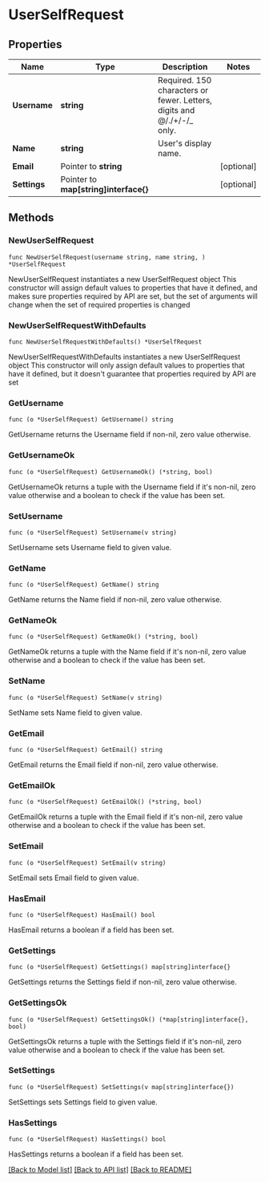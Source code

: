 # UserSelfRequest

## Properties

Name | Type | Description | Notes
------------ | ------------- | ------------- | -------------
**Username** | **string** | Required. 150 characters or fewer. Letters, digits and @/./+/-/_ only. | 
**Name** | **string** | User&#39;s display name. | 
**Email** | Pointer to **string** |  | [optional] 
**Settings** | Pointer to **map[string]interface{}** |  | [optional] 

## Methods

### NewUserSelfRequest

`func NewUserSelfRequest(username string, name string, ) *UserSelfRequest`

NewUserSelfRequest instantiates a new UserSelfRequest object
This constructor will assign default values to properties that have it defined,
and makes sure properties required by API are set, but the set of arguments
will change when the set of required properties is changed

### NewUserSelfRequestWithDefaults

`func NewUserSelfRequestWithDefaults() *UserSelfRequest`

NewUserSelfRequestWithDefaults instantiates a new UserSelfRequest object
This constructor will only assign default values to properties that have it defined,
but it doesn't guarantee that properties required by API are set

### GetUsername

`func (o *UserSelfRequest) GetUsername() string`

GetUsername returns the Username field if non-nil, zero value otherwise.

### GetUsernameOk

`func (o *UserSelfRequest) GetUsernameOk() (*string, bool)`

GetUsernameOk returns a tuple with the Username field if it's non-nil, zero value otherwise
and a boolean to check if the value has been set.

### SetUsername

`func (o *UserSelfRequest) SetUsername(v string)`

SetUsername sets Username field to given value.


### GetName

`func (o *UserSelfRequest) GetName() string`

GetName returns the Name field if non-nil, zero value otherwise.

### GetNameOk

`func (o *UserSelfRequest) GetNameOk() (*string, bool)`

GetNameOk returns a tuple with the Name field if it's non-nil, zero value otherwise
and a boolean to check if the value has been set.

### SetName

`func (o *UserSelfRequest) SetName(v string)`

SetName sets Name field to given value.


### GetEmail

`func (o *UserSelfRequest) GetEmail() string`

GetEmail returns the Email field if non-nil, zero value otherwise.

### GetEmailOk

`func (o *UserSelfRequest) GetEmailOk() (*string, bool)`

GetEmailOk returns a tuple with the Email field if it's non-nil, zero value otherwise
and a boolean to check if the value has been set.

### SetEmail

`func (o *UserSelfRequest) SetEmail(v string)`

SetEmail sets Email field to given value.

### HasEmail

`func (o *UserSelfRequest) HasEmail() bool`

HasEmail returns a boolean if a field has been set.

### GetSettings

`func (o *UserSelfRequest) GetSettings() map[string]interface{}`

GetSettings returns the Settings field if non-nil, zero value otherwise.

### GetSettingsOk

`func (o *UserSelfRequest) GetSettingsOk() (*map[string]interface{}, bool)`

GetSettingsOk returns a tuple with the Settings field if it's non-nil, zero value otherwise
and a boolean to check if the value has been set.

### SetSettings

`func (o *UserSelfRequest) SetSettings(v map[string]interface{})`

SetSettings sets Settings field to given value.

### HasSettings

`func (o *UserSelfRequest) HasSettings() bool`

HasSettings returns a boolean if a field has been set.


[[Back to Model list]](../README.md#documentation-for-models) [[Back to API list]](../README.md#documentation-for-api-endpoints) [[Back to README]](../README.md)



